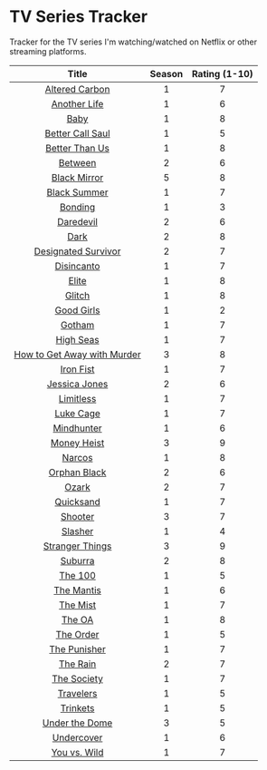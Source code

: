 # TV Series Tracker

Tracker for the TV series I'm watching/watched on Netflix or other streaming platforms.

| Title | Season | Rating (1-10) |
|:-----:|:------:|:-------------:|
| [Altered Carbon](https://www.netflix.com/title/80097140) | 1 | 7 |
| [Another Life](https://www.netflix.com/title/80236236) | 1 | 6 |
| [Baby](https://www.netflix.com/title/80211634) | 1 | 8 |
| [Better Call Saul](https://www.netflix.com/title/80021955) | 1 | 5 |
| [Better Than Us](https://www.netflix.com/title/81026915) | 1 | 8 |
| [Between](https://www.netflix.com/title/80022632) | 2 | 6 |
| [Black Mirror](https://www.netflix.com/title/70264888) | 5 | 8 |
| [Black Summer](https://www.netflix.com/title/80198988) | 1 | 7 |
| [Bonding](https://www.netflix.com/title/81004814) | 1 | 3 |
| [Daredevil](https://www.netflix.com/title/80018294) | 2 | 6 |
| [Dark](https://www.netflix.com/title/80100172) | 2 | 8 |
| [Designated Survivor](https://www.netflix.com/title/80113647) | 2 | 7 |
| [Disincanto](https://www.netflix.com/title/80095697) | 1 | 7 |
| [Elite](https://www.netflix.com/title/80200942) | 1 | 8 |
| [Glitch](https://www.netflix.com/title/80108495) | 1 | 8 |
| [Good Girls](https://www.netflix.com/title/80177342) | 1 | 2 |
| [Gotham](https://www.netflix.com/title/80020542) | 1 | 7 |
| [High Seas](https://www.netflix.com/title/80233258) | 1 | 7 |
| [How to Get Away with Murder](https://www.netflix.com/title/80024057) | 3 | 8 |
| [Iron Fist](https://www.netflix.com/title/80002612) | 1 | 7 |
| [Jessica Jones](https://www.netflix.com/title/80002311) | 2 | 6 |
| [Limitless](https://www.netflix.com/title/80065182) | 1 | 7 |
| [Luke Cage](https://www.netflix.com/title/80002537) | 1 | 7 |
| [Mindhunter](https://www.netflix.com/title/80114855) | 1 | 6 |
| [Money Heist](https://www.netflix.com/title/80192098) | 3 | 9 |
| [Narcos](https://www.netflix.com/title/80025172) | 1 | 8 |
| [Orphan Black](https://www.netflix.com/title/70276033) | 2 | 6 |
| [Ozark](https://www.netflix.com/title/80117552) | 2 | 7 |
| [Quicksand](https://www.netflix.com/title/80211703) | 1 | 7 |
| [Shooter](https://www.netflix.com/title/80109194) | 3 | 7 |
| [Slasher](https://www.netflix.com/title/80105452) | 1 | 4 |
| [Stranger Things](https://www.netflix.com/title/80057281) | 3 | 9 |
| [Suburra](https://www.netflix.com/title/80081537) | 2 | 8 |
| [The 100](https://www.netflix.com/title/70283264) | 1 | 5 |
| [The Mantis](https://www.netflix.com/title/80208337) | 1 | 6 |
| [The Mist](https://www.netflix.com/title/80135414) | 1 | 7 |
| [The OA](https://www.netflix.com/title/80044950) | 1 | 8 |
| [The Order](https://www.netflix.com/title/80238357) | 1 | 5 |
| [The Punisher](https://www.netflix.com/title/80117498) | 1 | 7 |
| [The Rain](https://www.netflix.com/title/80154610) | 2 | 7 |
| [The Society](https://www.netflix.com/title/80197989) | 1 | 7 |
| [Travelers](https://www.netflix.com/title/80105699) | 1 | 5 |
| [Trinkets](https://www.netflix.com/title/80230561) | 1 | 5 |
| [Under the Dome](https://www.netflix.com/title/70280925) | 3 | 5 |
| [Undercover](https://www.netflix.com/title/80225312) | 1 | 6 |
| [You vs. Wild](https://www.netflix.com/title/80227574) | 1 | 7 |
